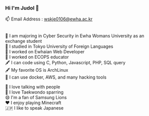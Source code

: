 ### Hi I'm Judol 👋

📫 Email Address : wskje0106@ewha.ac.kr</br></br>
<p>
🏫 I am majoring in Cyber Security in Ewha Womans University as an exchange student</br>
🏫 I studied in Tokyo University of Foreign Languages </br>
🔭 I worked on Ewhaian Web Developer </br>
🔭 I worked on ECOPS educator </br>
🖋 I can code using C, Python, Javascript, PHP, SQL query</br>
🖋 My favorite OS is ArchLinux</br>
🔧 I can use docker, AWS, and many hacking tools</br>
</p>

<p>
👯 I love talking with people</br>
🥋 I love Taekwondo sparring</br>
😄 I'm a fan of Samsung Lions</br>
❤ I enjoy playing Minecraft</br>
🇯🇵 I like to speak Japanese</br>
</p>

<!-- [Anurag's GitHub stats](https://github-readme-stats.vercel.app/api?username=KimJudol&show_icons=true&theme=radical)


